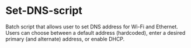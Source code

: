 # Set-DNS-script
Batch script that allows user to set DNS address for Wi-Fi and Ethernet. Users can choose between a default address (hardcoded), enter a desired primary (and alternate) address, or enable DHCP.
